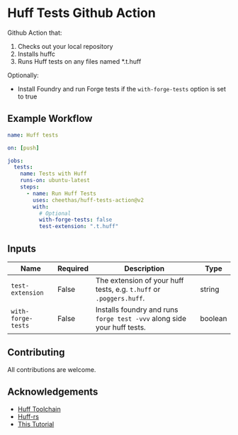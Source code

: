 # Huff Tests Github Action

Github Action that:

1. Checks out your local repository
2. Installs huffc
3. Runs Huff tests on any files named \*.t.huff

Optionally:

- Install Foundry and run Forge tests if the `with-forge-tests` option is set to true

## Example Workflow

```yaml
name: Huff tests

on: [push]

jobs:
  tests:
    name: Tests with Huff
    runs-on: ubuntu-latest
    steps:
      - name: Run Huff Tests
        uses: cheethas/huff-tests-action@v2
        with:
          # Optional
          with-forge-tests: false
          test-extension: ".t.huff"
```

## Inputs

| **Name**           | **Required** | **Description**                                                         | **Type** |
| ------------------ | ------------ | ----------------------------------------------------------------------- | -------- |
| `test-extension`   | False        | The extension of your huff tests, e.g. `t.huff` or `.poggers.huff`.     | string   |
| `with-forge-tests` | False        | Installs foundry and runs `forge test -vvv` along side your huff tests. | boolean  |

## Contributing

All contributions are welcome.

## Acknowledgements

- [Huff Toolchain](https://github.com/huff-language/huff-toolchain)
- [Huff-rs](https://github.com/huff-language/huff-rs)
- [This Tutorial](https://docs.github.com/en/actions/creating-actions/creating-a-composite-action)
